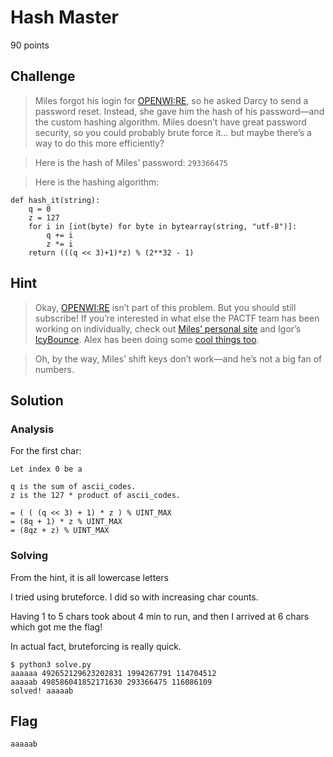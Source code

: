 # Hash Master
90 points

## Challenge 
> Miles forgot his login for [OPENWI:RE](https://openwi.re/), so he asked Darcy to send a password reset. Instead, she gave him the hash of his password—and the custom hashing algorithm. Miles doesn’t have great password security, so you could probably brute force it… but maybe there’s a way to do this more efficiently?

>Here is the hash of Miles’ password: `293366475`

>Here is the hashing algorithm:

	def hash_it(string):
	    q = 0
	    z = 127
	    for i in [int(byte) for byte in bytearray(string, "utf-8")]:
	        q += i
	        z *= i
	    return (((q << 3)+1)*z) % (2**32 - 1)

## Hint
> Okay, [OPENWI:RE](https://openwi.re/) isn’t part of this problem. But you should still subscribe! If you’re interested in what else the PACTF team has been working on individually, check out [Miles’ personal site](https://rmrm.io/) and Igor’s [IcyBounce](https://icybounce.com/). Alex has been doing some [cool things too](https://reichenbach.org/).

> Oh, by the way, Miles’ shift keys don’t work—and he’s not a big fan of numbers.

## Solution

### Analysis

For the first char:

	Let index 0 be a

	q is the sum of ascii_codes.
	z is the 127 * product of ascii_codes.

	= ( ( (q << 3) + 1) * z ) % UINT_MAX
	= (8q + 1) * z % UINT_MAX
	= (8qz + z) % UINT_MAX

### Solving

From the hint, it is all lowercase letters

I tried using bruteforce. I did so with increasing char counts.

Having 1 to 5 chars took about 4 min to run, and then I arrived at 6 chars which got me the flag!

In actual fact, bruteforcing is really quick.

	$ python3 solve.py 
	aaaaaa 492652129623202831 1994267791 114704512
	aaaaab 498586041852171630 293366475 116086109
	solved! aaaaab

## Flag

	aaaaab